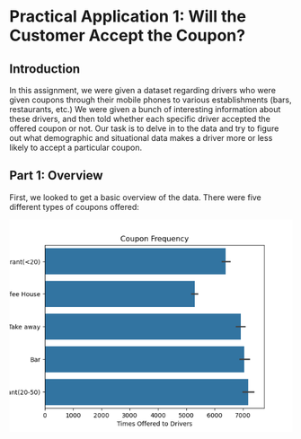 # Practical Application 1: Will the Customer Accept the Coupon?

## Introduction
In this assignment, we were given a dataset regarding drivers who were given coupons through their mobile phones to various establishments (bars, restaurants, etc.) We were given a bunch of interesting information about these drivers, and then told whether each specific driver accepted the offered coupon or not. Our task is to delve in to the data and try to figure out what demographic and situational data makes a driver more or less likely to accept a particular coupon.

## Part 1: Overview

First, we looked to get a basic overview of the data. There were five different types of coupons offered:

![Coupons offered to drivers](images/coupon_frequency.png)